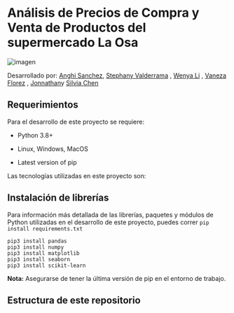 # Análisis de Precios de Compra y Venta de Productos del supermercado La Osa 

![imagen](https://user-images.githubusercontent.com/110174766/223457666-46088b39-76ce-4b7f-89a6-98bae834fe07.png)

Desarrollado por: [Anghi Sanchez](https://github.com/AnghiSanchez), [Stephany Valderrama](https://github.com/stph89) , [Wenya Li](https://github.com/wenlla) , [Vaneza Florez](https://github.com/vanezafg) , [Jonnathan](https://github.com/JonDScode)y [Silvia Chen](https://github.com/vanezafg)




## Requerimientos

Para el desarrollo de este proyecto se requiere:

* Python 3.8+

* Linux, Windows, MacOS

* Latest version of pip
  
Las tecnologías utilizadas en este proyecto son:

## Instalación de librerías
  
Para información más detallada de las librerías, paquetes y módulos de Python utilizadas en el desarrollo de este proyecto, puedes correr `pip install requirements.txt`

```
pip3 install pandas
pip3 install numpy
pip3 install matplotlib
pip3 install seaborn
pip3 install scikit-learn
```
  **Nota:** Asegurarse de tener la última versión de pip en el entorno de trabajo.
  
  ## Estructura de este repositorio
